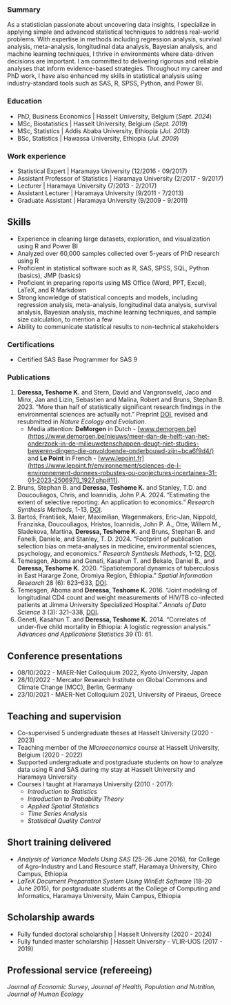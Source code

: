 ### Summary
As a statistician passionate about uncovering data insights, I specialize in applying simple and advanced statistical techniques to address real-world problems. With expertise in methods including regression analysis, survival analysis, meta-analysis, longitudinal data analysis, Bayesian analysis, and machine learning techniques, I thrive in environments where data-driven decisions are important. I am committed to delivering rigorous and reliable analyses that inform evidence-based strategies. Throughout my career and PhD work, I have also enhanced my skills in statistical analysis using industry-standard tools such as SAS, R, SPSS, Python, and Power BI.
### Education
- PhD, Business Economics | Hasselt University, Belgium (_Sept. 2024_)
- MSc, Biostatistics | Hasselt University, Belgium (_Sept. 2019_)
- MSc, Statistics | Addis Ababa University, Ethiopia (_Jul. 2013_)
- BSc, Statistics | Hawassa University, Ethiopia (_Jul. 2009_)

### Work experience
- Statistical Expert | Haramaya University (12/2016 - 09/2017)
- Assistant Professor of Statistics | Haramaya University (2/2017 - 9/2017)
- Lecturer | Haramaya University (7/2013 - 2/2017)
- Assistant Lecturer | Haramaya University (9/2011 - 7/2013)
- Graduate Assistant | Haramaya University (9/2009 - 9/2011)

## Skills
- Experience in cleaning large datasets, exploration, and visualization using R and Power BI
- Analyzed over 60,000 samples collected over 5-years of PhD research using R
- Proficient in statistical software such as R, SAS, SPSS, SQL, Python (basics), JMP (basics)
- Proficient in preparing reports using MS Office (Word, PPT, Excel), LaTeX, and R Markdown
- Strong knowledge of statistical concepts and models, including regression analysis, meta-analysis, longitudinal data analysis, survival analysis, Bayesian analysis, machine learning techniques, and sample size calculation, to mention a few
- Ability to communicate statistical results to non-technical stakeholders

### Certifications
- Certified SAS Base Programmer for SAS 9

### Publications
1.  **Deressa, Teshome K.** and Stern, David and Vangronsveld, Jaco and Minx, Jan and Lizin, Sebastien and Malina, Robert and Bruns, Stephan B. 2023. “More than half of statistically significant research findings in the environmental sciences are actually not.” Preprint [DOI](https://doi.org/10.32942/X24G6Z), revised and resubmitted in _Nature Ecology and Evolution_.
      - Media attention: **DeMorgen** in Dutch - [www.demorgen.be](https://www.demorgen.be/nieuws/meer-dan-de-helft-van-het-onderzoek-in-de-milieuwetenschappen-deugt-niet-studies-beweren-dingen-die-onvoldoende-onderbouwd-zijn~bca6f9d4/) and **Le Point** in French - [www.lepoint.fr](https://www.lepoint.fr/environnement/sciences-de-l-environnement-donnees-robustes-ou-conjectures-incertaines-31-01-2023-2506970_1927.php#11).
2. Bruns, Stephan B. and **Deressa, Teshome K.** and Stanley, T.D. and Doucouliagos, Chris, and Ioannidis, John P.A. 2024. “Estimating the extent of selective reporting: An application to economics.”  _Research Synthesis Methods_, 1-13, [DOI](https://doi:10.1002/jrsm.1711).
3.  Bartoš, František, Maier, Maximilian, Wagenmakers, Eric-Jan, Nippold, Franziska, Doucouliagos, Hristos, Ioannidis, John P. A., Otte, Willem M., Sladekova, Martina, **Deressa, Teshome K.** and Bruns, Stephan B. and Fanelli, Daniele, and Stanley, T. D. 2024. “Footprint of publication selection bias on meta-analyses in medicine, environmental sciences, psychology, and economics.” _Research Synthesis Methods_, 1-12, [DOI](https://doi.org/10.1002/jrsm.1703).
4.  Temesgen, Aboma and Genati, Kasahun T. and Bekalo, Daniel B., and **Deressa, Teshome K.** 2020. “Spatiotemporal dynamics of tuberculosis in East Hararge Zone, Oromiya Region, Ethiopia.” _Spatial Information Research_ 28 (6): 623–633, [DOI](https://doi.org/10.1007/s41324-020-00319-9).
5.  Temesgen, Aboma and **Deressa, Teshome K.** 2016. “Joint modeling of longitudinal CD4 count and weight measurements of HIV/TB co-infected patients at Jimma University Specialized Hospital.” _Annals of Data Science_ 3 (3): 321–338, [DOI](https://doi.org/10.1007/s40745-016-0085-9).
6.  Geneti, Kasahun T. and **Deressa, Teshome K.** 2014. “Correlates of under-five child mortality in Ethiopia: A logistic regression analysis.” _Advances and Applications Statistics_ 39 (1): 61.

## Conference presentations
- 08/10/2022 - MAER-Net Colloquium 2022, Kyoto University, Japan  
- 28/10/2022 -  Mercator Research Institute on Global Commons and Climate Change (MCC), Berlin, Germany
- 23/10/2021 - MAER-Net Colloquium 2021, University of Piraeus, Greece

## Teaching and supervision
- Co-supervised 5 undergraduate theses at Hasselt University (2020 - 2023)
- Teaching member of the _Microeconomics_ course at Hasselt University, Belgium (2020 - 2022)
- Supported undergraduate and postgraduate students on how to analyze data using R and SAS during my stay at Hasselt University and Haramaya University
- Courses I taught at Haramaya University (2010 - 2017):
   - _Introduction to Statistics_
   - _Introduction to Probability Theory_
   - _Applied Spatial Statistics_
   - _Time Series Analysis_
   - _Statistical Quality Control_
     
## Short training delivered
- _Analysis of Variance Models Using SAS_ (25-26 June 2016), for College of Agro-Industry and Land Resource staff, Haramaya University, Chiro Campus, Ethiopia
- _LaTeX Document Preparation System Using WinEdt Software_ (18-20 June 2015), for postgraduate students at the College of Computing and Informatics, Haramaya University, Main Campus, Ethiopia

## Scholarship awards
- Fully funded doctoral scholarship | Hasselt University (2020 - 2024)
- Fully funded master scholarship | Hasselt University - VLIR-UOS (2017 - 2019)

## Professional service (refereeing)
_Journal of Economic Survey_, _Journal of Health, Population and Nutrition_, _Journal of Human Ecology_


   
   
